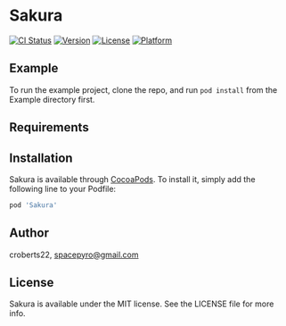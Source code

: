 # Sakura

[![CI Status](https://img.shields.io/travis/croberts22/Sakura.svg?style=flat)](https://travis-ci.org/croberts22/Sakura)
[![Version](https://img.shields.io/cocoapods/v/Sakura.svg?style=flat)](https://cocoapods.org/pods/Sakura)
[![License](https://img.shields.io/cocoapods/l/Sakura.svg?style=flat)](https://cocoapods.org/pods/Sakura)
[![Platform](https://img.shields.io/cocoapods/p/Sakura.svg?style=flat)](https://cocoapods.org/pods/Sakura)

## Example

To run the example project, clone the repo, and run `pod install` from the Example directory first.

## Requirements

## Installation

Sakura is available through [CocoaPods](https://cocoapods.org). To install
it, simply add the following line to your Podfile:

```ruby
pod 'Sakura'
```

## Author

croberts22, spacepyro@gmail.com

## License

Sakura is available under the MIT license. See the LICENSE file for more info.
